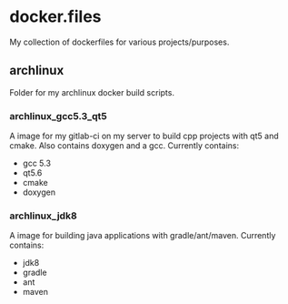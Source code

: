 # docker.files

My collection of dockerfiles for various projects/purposes.

## archlinux

Folder for my archlinux docker build scripts.

### archlinux_gcc5.3_qt5

A image for my gitlab-ci on my server to build cpp projects with qt5 and cmake. Also contains doxygen and a gcc.
Currently contains:
- gcc 5.3
- qt5.6
- cmake
- doxygen

### archlinux_jdk8

A image for building java applications with gradle/ant/maven.
Currently contains:
- jdk8
- gradle
- ant
- maven
